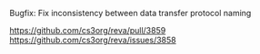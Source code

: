 Bugfix: Fix inconsistency between data transfer protocol naming

https://github.com/cs3org/reva/pull/3859
https://github.com/cs3org/reva/issues/3858